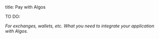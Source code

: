 title: Pay with Algos

TO DO:

_For exchanges, wallets, etc. What you need to integrate your application with Algos._